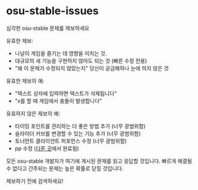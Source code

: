 # osu-stable-issues
심각한 osu-stable 문제를 제보하세요

유효한 제보:

- 나날이 게임을 즐기는 데 영향을 미치는 것.
- 대규모의 새 기능을 구현하지 않아도 되는 것 (빠른 수정 전용)
- "왜 이 문제가 수정되지 않았는지" 당신이 궁금해하나 눈에 띄지 않은 것

유효한 제보의 예:
- "텍스트 상자에 입력하면 텍스트가 삭제됩니다"
- "x를 할 때 게임에서 충돌이 발생합니다"

유효하지 않은 제보의 예:
- 타이밍 포인트를 관리하는 더 좋은 방법 추가 (너무 광범위함)
- 슬라이더 커브를 변경할 수 있는 기능 추가 (너무 광범위함)
- 토너먼트 클라이언트 퍼포먼스 수정 (너무 광범위함)
- pp 수정 ([다른 곳](https://github.com/ppy/osu-difficulty-calculator)에서 완료됨)

모든 osu-stable 개발자가 여기에 게시된 문제를 읽고 응답할 것입니다. 빠르게 해결될 수 없다고 간주되는 문제는 높은 확률로 닫힐 것입니다.

제보하기 전에 검색하세요!
